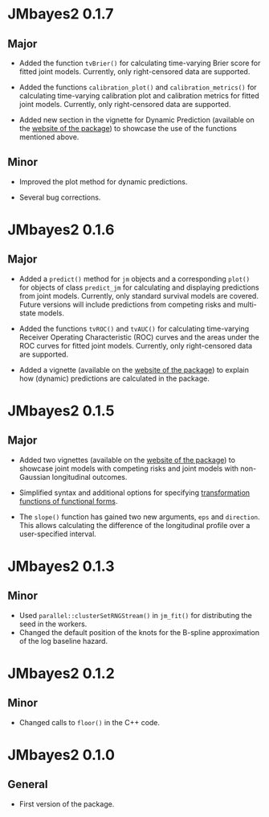 # JMbayes2 0.1.7

## Major
* Added the function `tvBrier()` for calculating time-varying Brier score for fitted joint models. Currently, only right-censored data are supported.

* Added the functions `calibration_plot()` and `calibration_metrics()` for calculating time-varying calibration plot and calibration metrics for fitted joint models. Currently, only right-censored data are supported.

* Added new section in the vignette for Dynamic Prediction (available on the [website of the package](https://drizopoulos.github.io/JMbayes2/)) to showcase the use of the functions mentioned above. 

## Minor
* Improved the plot method for dynamic predictions.

* Several bug corrections.

# JMbayes2 0.1.6

## Major
* Added a `predict()` method for `jm` objects and a corresponding `plot()` for objects of class `predict_jm` for calculating and displaying predictions from joint models. Currently, only standard survival models are covered. Future versions will include predictions from competing risks and multi-state models.

* Added the functions `tvROC()` and `tvAUC()` for calculating time-varying Receiver Operating Characteristic (ROC) curves and the areas under the ROC curves for fitted joint models. Currently, only right-censored data are supported.

* Added a vignette (available on the [website of the package](https://drizopoulos.github.io/JMbayes2/)) to explain how (dynamic) predictions are calculated in the package. 


# JMbayes2 0.1.5

## Major
* Added two vignettes (available on the [website of the package](https://drizopoulos.github.io/JMbayes2/)) to showcase joint models with competing risks and joint models with non-Gaussian longitudinal outcomes.

* Simplified syntax and additional options for specifying [transformation functions of functional forms](https://drizopoulos.github.io/JMbayes2/articles/Transformation_Functions.html).

* The `slope()` function has gained two new arguments, `eps` and `direction`. This allows calculating the difference of the longitudinal profile over a user-specified interval.


# JMbayes2 0.1.3

## Minor
* Used `parallel::clusterSetRNGStream()` in `jm_fit()` for distributing the seed in the workers.
* Changed the default position of the knots for the B-spline approximation of the log baseline hazard.


# JMbayes2 0.1.2

## Minor
* Changed calls to `floor()` in the C++ code.


# JMbayes2 0.1.0

## General
* First version of the package.

